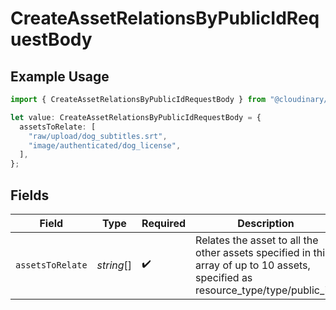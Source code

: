 # CreateAssetRelationsByPublicIdRequestBody

## Example Usage

```typescript
import { CreateAssetRelationsByPublicIdRequestBody } from "@cloudinary/assets/models/operations";

let value: CreateAssetRelationsByPublicIdRequestBody = {
  assetsToRelate: [
    "raw/upload/dog_subtitles.srt",
    "image/authenticated/dog_license",
  ],
};
```

## Fields

| Field                                                                                                                            | Type                                                                                                                             | Required                                                                                                                         | Description                                                                                                                      | Example                                                                                                                          |
| -------------------------------------------------------------------------------------------------------------------------------- | -------------------------------------------------------------------------------------------------------------------------------- | -------------------------------------------------------------------------------------------------------------------------------- | -------------------------------------------------------------------------------------------------------------------------------- | -------------------------------------------------------------------------------------------------------------------------------- |
| `assetsToRelate`                                                                                                                 | *string*[]                                                                                                                       | :heavy_check_mark:                                                                                                               | Relates the asset to all the other assets specified in this array of up to 10 assets, specified as resource_type/type/public_id. | [<br/>"raw/upload/dog_subtitles.srt",<br/>"image/authenticated/dog_license"<br/>]                                                |